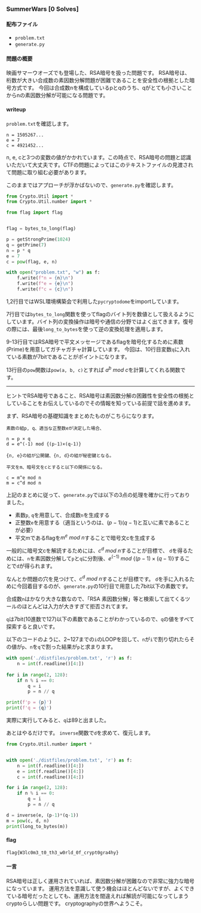 ### SummerWars [0 Solves]

#### 配布ファイル

- `problem.txt`
- `generate.py`

#### 問題の概要

映画サマーウオーズでも登場した、RSA暗号を扱った問題です。
RSA暗号は、桁数が大きい合成数の素因数分解問題が困難であることを安全性の根拠とした暗号方式です。
今回は合成数nを構成しているpとqのうち、qがとても小さいことからnの素因数分解が可能になる問題です。

#### writeup

`problem.txt`を確認します。
```
n = 1505267...
e = 7
c = 4921452...
```

n, e, cと3つの変数の値がかかれています。この時点で、RSA暗号の問題と認識いただいて大丈夫です。CTFの問題によってはこのテキストファイルの見渡されて問題に取り組む必要があります。

このままではアプローチが浮かばないので、`generate.py`を確認します。

```python
from Crypto.Util import *
from Crypto.Util.number import *

from flag import flag


flag = bytes_to_long(flag)

p = getStrongPrime(1024)
q = getPrime(7)
n = p * q
e = 7
c = pow(flag, e, n)

with open("problem.txt", "w") as f:
    f.write(f"n = {n}\n")
    f.write(f"e = {e}\n")
    f.write(f"c = {c}\n")
```

1,2行目ではWSL環境構築会で利用した`pycryptodome`をimportしています。

7行目では`bytes_to_long`関数を使ってflagのバイト列を数値として扱えるようにしています。バイト列の変換操作は暗号や通信の分野ではよく出てきます。復号の際には、最後`long_to_bytes`を使って逆の変換処理を適用します。

9-13行目ではRSA暗号で平文メッセージであるflagを暗号化するために素数(Prime)を用意してガチャガチャ計算しています。
今回は、10行目変数`q`に入れている素数が7bitであることがポイントになります。

13行目の`pow`関数は`pow(a, b, c)`とすれば $a^b\ mod\ c$を計算してくれる関数です。

---

ヒントでRSA暗号であること、RSA暗号は素因数分解の困難性を安全性の根拠としていることをお伝えしているのでその情報を知っている前提で話を進めます。

まず、RSA暗号の基礎知識をまとめたものがこちらになります。


```
素数の組p, q、適当な正整数eが決定した場合、

n = p × q
d = e^(-1) mod {(p-1)×(q-1)}

{n, e}の組が公開鍵、{n, d}の組が秘密鍵となる。

平文をm、暗号文をcとすると以下の関係になる。

c = m^e mod n
m = c^d mod n
```

上記のまとめに従って、`generate.py`では以下の3点の処理を確かに行っておりました。
- 素数`p`, `q`を用意して、合成数`n`を生成する
- 正整数`e`を用意する（適当というのは、$(p−1)(q−1)$と互いに素であることが必要）
- 平文mであるflagを$m ^ e\ mod\ n$することで暗号文cを生成する

一般的に暗号文cを解読するためには、$c^d\ mod\ n$することが目標で、
`d`を得るためには、`n`を素因数分解して`p`と`q`に分割後、$e^{(-1)}\ mod\  \{(p-1)×(q-1)\}$することで`d`が得られます。

なんとか問題の穴を見つけて、$c^d\ mod\ n$することが目標です。
`d`を手に入れるために今回着目するのが、`generate.py`の10行目で用意した7bit以下の素数です。

合成数`n`はかなり大きな数なので、「RSA 素因数分解」等と検索して出てくるツールのほとんどは入力が大きすぎて拒否されてます。

`q`は7bit(10進数で127)以下の素数であることがわかっているので、`q`の値をすべて探索すると良いです。

以下のコードのように、2~127までの`i`のLOOPを回して、`n`が`i`で割り切れたらその値が`p`、`n`を`q`で割った結果が`p`と求まります。

```python
with open('./distfiles/problem.txt', 'r') as f:
    n = int(f.readline()[4:])
    
for i in range(2, 128):
    if n % i == 0:
        q = i
        p = n // q

print(f'p = {p}')
print(f'q = {q}')
```

実際に実行してみると、`q`は89と出ました。

あとはやるだけです。
`inverse`関数で`d`を求めて、復元します。

```python
from Crypto.Util.number import *


with open('./distfiles/problem.txt', 'r') as f:
    n = int(f.readline()[4:])
    e = int(f.readline()[4:])
    c = int(f.readline()[4:])

for i in range(2, 128):
    if n % i == 0:
        q = i
        p = n // q

d = inverse(e, (p-1)*(q-1))
m = pow(c, d, n)
print(long_to_bytes(m))
```

#### flag

`flag{W3lc0m3_t0_th3_w0rld_0f_crypt0gra4hy}`


#### 一言

RSA暗号は正しく運用されていれば、素因数分解が困難なので非常に強力な暗号になっています。
運用方法を意識して使う機会はほとんどないですが、よくできている暗号だったとしても、運用方法を間違えれば解読が可能になってしまうcryptoらしい問題です。
cryptographyの世界へようこそ。
